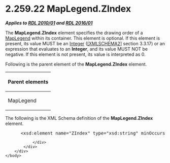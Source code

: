 <html dir="LTR" xmlns:mshelp="http://msdn.microsoft.com/mshelp" xmlns:ddue="http://ddue.schemas.microsoft.com/authoring/2003/5" xmlns:xlink="http://www.w3.org/1999/xlink" xmlns:tool="http://www.microsoft.com/tooltip">
    <head>
        <meta http-equiv="Content-Type" content="text/html; CHARSET=utf-8"></meta>
        <meta name="save" content="history"></meta>
        <title>2.259.22 MapLegend.ZIndex</title>
        <xml>
            <mshelp:toctitle title="2.259.22 MapLegend.ZIndex"></mshelp:toctitle>
            <mshelp:rltitle title="[MS-RDL]: MapLegend.ZIndex"></mshelp:rltitle>
            <mshelp:keyword index="A" term="64beedbe-d565-4e5c-8a80-402c3c41f1e8"></mshelp:keyword>
            <mshelp:attr name="DCSext.ContentType" value="open specification"></mshelp:attr>
            <mshelp:attr name="AssetID" value="64beedbe-d565-4e5c-8a80-402c3c41f1e8"></mshelp:attr>
            <mshelp:attr name="TopicType" value="kbRef"></mshelp:attr>
            <mshelp:attr name="DCSext.Title" value="[MS-RDL]: MapLegend.ZIndex" />
        </xml>
    </head>
    <body>
        <div id="header">
            <h1 class="heading">2.259.22 MapLegend.ZIndex</h1>
        </div>
        <div id="mainSection">
            <div id="mainBody">
                <div id="allHistory" class="saveHistory"></div>
                <div id="sectionSection0" class="section" name="collapseableSection">
                    

<p><b><i>Applies to </i></b><a href="3428e690-a348-4ec7-8a6a-8efb42d2cdee.md"><b><i>RDL 2010/01</i></b></a><b><i>
and </i></b><a href="52ce3983-2bfc-4e72-9359-42aaf5fe4509.md"><b><i>RDL 2016/01</i></b></a></p>

<p>The <b>MapLegend.ZIndex</b> element specifies the drawing
order of a <a href="71c7ce11-4e8a-433b-975a-731e089ea04f.md">MapLegend</a>
within its container. This element is optional. If this element is present, its
value MUST be an <a href="176fbb59-c3e2-430c-b1bb-37fd15df813e.md">Integer</a>
(<a href="https://go.microsoft.com/fwlink/?LinkId=90610">[XMLSCHEMA2]</a>
section 3.3.17) or an expression that evaluates to an <b>Integer</b>, and its
value MUST NOT be negative. If this element is not present, its value is
interpreted as 0.</p>

<p>Following is the parent element of the <b>MapLegend.ZIndex</b>
element.</p>

<table>
 <thead>
  <tr>
   <th>
   <p>Parent elements</p>
   </th>
  </tr>
 </thead>
 <tr>
  <td>
  <p>MapLegend</p>
  </td>
 </tr>
</table>

<p>The following is the XML Schema definition of the <b>MapLegend.ZIndex</b>
element.</p>

<dl>
<dd>
<div><pre> &lt;xsd:element name=&quot;ZIndex&quot; type=&quot;xsd:string&quot; minOccurs=&quot;0&quot; /&gt;
</pre></div>
</dd></dl>


                </div>
            </div>
        </div>
    </body>
</html>